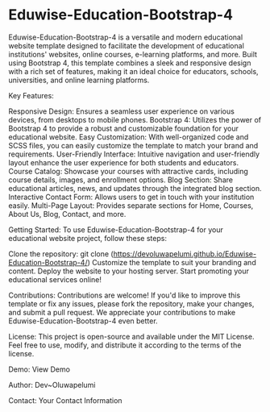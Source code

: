# Eduwise-Education-Bootstrap-4
Eduwise-Education-Bootstrap-4 is a versatile and modern educational website template designed to facilitate the development of educational institutions' websites, online courses, e-learning platforms, and more.
 Built using Bootstrap 4, this template combines a sleek and responsive design with a rich set of features, making it an ideal choice for educators, schools, universities, and online learning platforms.

Key Features:

Responsive Design: Ensures a seamless user experience on various devices, from desktops to mobile phones.
Bootstrap 4: Utilizes the power of Bootstrap 4 to provide a robust and customizable foundation for your educational website.
Easy Customization: With well-organized code and SCSS files, you can easily customize the template to match your brand and requirements.
User-Friendly Interface: Intuitive navigation and user-friendly layout enhance the user experience for both students and educators.
Course Catalog: Showcase your courses with attractive cards, including course details, images, and enrollment options.
Blog Section: Share educational articles, news, and updates through the integrated blog section.
Interactive Contact Form: Allows users to get in touch with your institution easily.
Multi-Page Layout: Provides separate sections for Home, Courses, About Us, Blog, Contact, and more.


Getting Started:
To use Eduwise-Education-Bootstrap-4 for your educational website project, follow these steps:

Clone the repository: git clone (https://devoluwapelumi.github.io/Eduwise-Education-Bootstrap-4/)
Customize the template to suit your branding and content.
Deploy the website to your hosting server.
Start promoting your educational services online!

Contributions:
Contributions are welcome! If you'd like to improve this template or fix any issues, please fork the repository, make your changes, and submit a pull request. We appreciate your contributions to make Eduwise-Education-Bootstrap-4 even better.



License:
This project is open-source and available under the MIT License. Feel free to use, modify, and distribute it according to the terms of the license.

Demo: View Demo

Author: Dev~Oluwapelumi

Contact: Your Contact Information
